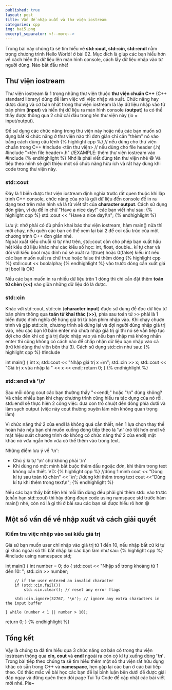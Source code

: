 ```yaml
---
published: true
layout: post
title: Vấn đề nhập xuất và thư viện iostream
categories: cpp
img: bai5.png
excerpt_separator: <!--more-->
---
```

Trong bài này chúng ta sẽ tìm hiểu về **std::cout, std::cin, std::endl** nằm trong chương trình Hello World! ở bài 02. Mục đích là giúp các bạn hiểu hơn về cách hiển thị dữ liệu lên màn hình console, cách lấy dữ liệu nhập vào từ người dùng. Nào bắt đầu nhé!
<!--more-->

## Thư viện iostream
Thư viện iostream là 1 trong những thư viện thuộc **thư viện chuẩn C++** (C++ standard library) dùng để làm việc với việc nhập và xuất. Chức năng hay được dùng và cơ bản nhất trong thư viện iostream là lấy dữ liệu nhập vào từ bàn phím (**input**) và hiển thị dữ liệu ra màn hình console (**output**) ta có thể thấy được thông qua 2 chữ cái đầu trong tên thư viện này (io = input/output).

Để sử dụng các chức năng trong thư viện này hoặc nếu các bạn muốn sử dụng bất kì chức năng ở thư viện nào thì đơn giản chỉ cần "thêm" nó vào bằng cách dùng câu lệnh
{% highlight cpp %}
// nếu dùng cho thư viện chuẩn trong C++
#include <tên thư viện>
// nếu dùng cho file header (.h)
#include "<tên file header>.h"
//EXAMPLE: thêm thư viện iostream vào
#include <iostream>
{% endhighlight %}
Nhớ là phải viết đúng tên thư viện nhé 😄 Và tiếp theo mình sẽ giới thiệu một số chức năng hữu ích và rất hay dùng khi code trong thư viện này.

### std::cout
Đây là 1 biến được thư viện iostream định nghĩa trước rất quen thuộc khi lập trình C++ console, chức năng của nó là gửi dữ liệu đến console để in ra dạng text trên màn hình và là từ viết tắt của **character output**. Cách sử dụng đơn giản, ví dụ để in chữ "Have a nice day!" các bạn viết như sau:
{% highlight cpp %}
std::cout << "Have a nice day!\n";
{% endhighlight %}
<div class="alert alert-info">
Lưu ý: nhớ phải có đủ phần khai báo thư viện iostream, hàm main() nữa thì mới chạy, nếu quên các bạn có thể xem lại bài 2 để coi cấu trúc của một chương trình C++ đơn giản nhé.
</div>
Ngoài xuất kiểu chuỗi kí tự như trên, std::cout còn cho phép bạn xuất hầu hết kiểu dữ liệu khác như các kiểu số học: int, float, double.. kí tự char và đối với kiểu bool mặc đính nó sẽ xuất ra 1(true) hoặc 0(false) kiểu int nếu các bạn muốn xuất ra chữ true hoặc false thì thêm dòng
{% highlight cpp %}
std::cout << boolalpha;
{% endhighlight %}
vào trước dòng cần xuất giá trị bool là OK!

Nếu các bạn muốn in ra nhiều dữ liệu trên 1 dòng thì chỉ cần đặt thêm **toán tử chèn (<<)** vào giữa những dữ liệu đó là được.

### std::cin
Khác với std::cout, std::cin (**character input**) được sử dụng để đọc dữ liệu từ bàn phím thông qua **toán tử khai thác (>>)**, phía sau toán tử >> phải là 1 biến được định nghĩa để hứng giá trị từ bàn phím nhập vào.
Khi chạy chươn trình và gặp std::cin, chương trình sẽ dừng lại và đợi người dùng nhập giá trị vào, nếu các bạn lỡ bấm enter mà chưa nhập giá trị gì thì nó sẽ vẫn tiếp tục đợi cho đến khi có giá trị được nhập vào và nếu bạn nhập mà không nhấn enter thì cũng không có cách nào để chấp nhận dữ liệu bạn nhập vào cả (trừ khi dùng thư viện bên thứ 3). Cách sử dụng std::cin như sau:
{% highlight cpp %}
#include <iostream>

int main()
{
    int x;
    std::cout << "Nhập giá trị x =\n"; 
    std::cin >> x;
    std::cout << "Giá trị x vừa nhập là " << x << endl;
    return 0;
}
{% endhighlight %}
  
### std::endl và '\n'
Sau mỗi dòng cout các bạn thường thấy "<<endl;" hoặc "\n" đúng không? Và chắc nhiều bạn khi chạy chương trình cũng hiểu ra tác dụng của nó rồi. std::endl sẽ thực hiện 2 công việc: đưa con trỏ chuột đến dòng phía dưới và làm sạch output (việc này cout thường xuyên làm nên không quan trọng lắm)

Vì chức năng thứ 2 của endl là không quá cần thiết, nên 1 lựa chọn thay thế hoàn hảo nếu bạn chỉ muốn xuống dòng tiếp theo là '\n' (nó tốt hơn endl về mặt hiệu suất chương trình do không có chức năng thứ 2 của endl) mặt khác nó vừa ngắn hơn vừa có thể thêm vào trong text.

Những điểm lưu ý về '\n':
- Chú ý kí tự '\n' chứ không phải '/n'
- Khi dùng nó một mình bắt buộc thêm dấu ngoặc đơn, khi thêm trong text không cần thiết.
VD:
{% highlight cpp %}
//dùng 1 mình
cout << "Dùng kí tự sau toán tử chèn" << '\n';
//dùng khi thêm trong text
cout <<"Dùng kí tự khi thêm trong text\n";
{% endhighlight %}
<div class="alert alert-info">
Nếu các bạn thấy bất tiện khi mỗi lần dùng đều phải ghi thêm std:: vào trước (chẳn hạn std::cout) thì hãy dùng đoạn code using namspace std trước hàm main() nhé, còn nó là gì thì ở bài sau các bạn sẽ được hiểu rõ hơn 😁
</div>

## Một số vấn đề về nhập xuất và cách giải quyết
### Kiểm tra việc nhập vào sai kiểu giá trị
Giả sử bạn muốn user chỉ nhập vào giá trị từ 1 đến 10, nếu nhập bất cứ kí tự gì khác ngoài số thì bắt nhập lại các bạn làm như sau:
{% highlight cpp %}
#include <iostream>
using namespace std;
 
int main()
{
    int number = 0;
    do
    {
        std::cout << "Nhập số trong khoảng từ 1 đến 10: ";
        std::cin >> number;
 
        // if the user entered an invalid character
        if (std::cin.fail())
            std::cin.clear(); // reset any error flags
 
        std::cin.ignore(32767, '\n'); // ignore any extra characters in the input buffer
 
    } while (number < 1 || number > 10);
  return 0;
}
{% endhighlight %}
  
## Tổng kết
Vậy là chúng ta đã tìm hiểu qua 3 chức năng cơ bản có trong thư viện iostream thông qua **cin, cout** và **endl** ngoài ra còn có kí tự xuống dòng **'\n'**. Trong bài tiếp theo chúng ta sẽ tìm hiểu thêm một số thư viện rất hữu dụng khác có sẵn trong C++ và **namespace**, hẹn gặp lại các bạn ở các bài tiếp theo.
Có thắc mắc về bài học các bạn để lại bình luận bên dưới để được giải đáp ngay và đừng quên theo dõi page Tui Tự Code để cập nhật các bài viết mới nhé. Pie~
